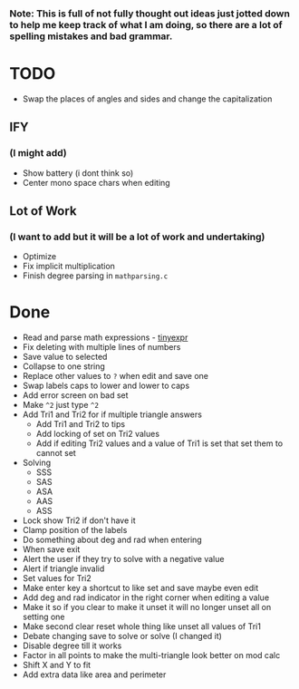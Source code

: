 ### Note: This is full of not fully thought out ideas just jotted down to help me keep track of what I am doing, so there are a lot of spelling mistakes and bad grammar.



# TODO

- Swap the places of angles and sides and change the capitalization

## IFY 
### (I might add)

- Show battery (i dont think so)
- Center mono space chars when editing

## Lot of Work 
### (I want to add but it will be a lot of work and undertaking)

- Optimize
- Fix implicit multiplication
- Finish degree parsing in `mathparsing.c`

# Done

- Read and parse math expressions - [tinyexpr](https://github.com/codeplea/tinyexpr/tree/master)
- Fix deleting with multiple lines of numbers
- Save value to selected
- Collapse to one string
- Replace other values to `?` when edit and save one
- Swap labels caps to lower and lower to caps
- Add error screen on bad set
- Make `^2` just type `^2`
- Add Tri1 and Tri2 for if multiple triangle answers
    - Add Tri1 and Tri2 to tips
    - Add locking of set on Tri2 values
    - Add if editing Tri2 values and a value of Tri1 is set that set them to cannot set
- Solving
    - SSS
    - SAS
    - ASA
    - AAS
    - ASS
- Lock show Tri2 if don't have it
- Clamp position of the labels
- Do something about deg and rad when entering
- When save exit
- Alert the user if they try to solve with a negative value
- Alert if triangle invalid
- Set values for Tri2
- Make enter key a shortcut to like set and save maybe even edit
- Add deg and rad indicator in the right corner when editing a value
- Make it so if you clear to make it unset it will no longer unset all on setting one
- Make second clear reset whole thing like unset all values of Tri1
- Debate changing save to solve or solve (I changed it)
- Disable degree till it works
- Factor in all points to make the multi-triangle look better on mod calc
- Shift X and Y to fit
- Add extra data like area and perimeter
